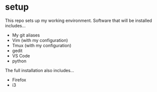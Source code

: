 # setup
This repo sets up my working environment. Software that will be installed
includes...

- My git aliases
- Vim (with my configuration)
- Tmux (with my configuration)
- gedit
- VS Code
- python


The full installation also includes...

- Firefox
- i3
